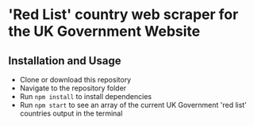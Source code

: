 # 'Red List' country web scraper for the UK Government Website

## Installation and Usage
- Clone or download this repository
- Navigate to the repository folder
- Run ```npm install``` to install dependencies
- Run ```npm start``` to see an array of the current UK Government 'red list' countries output in the terminal

